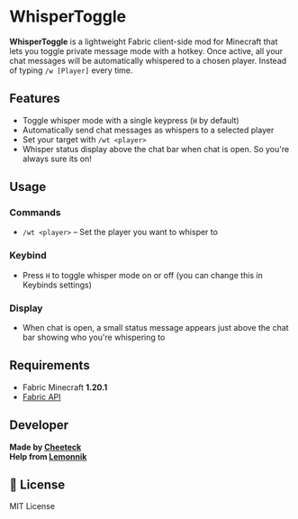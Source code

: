 # WhisperToggle

**WhisperToggle** is a lightweight Fabric client-side mod for Minecraft that lets you toggle private message mode with a hotkey. Once active, all your chat messages will be automatically whispered to a chosen player. Instead of typing `/w [Player]` every time.

## Features

-  Toggle whisper mode with a single keypress (`H` by default)
-  Automatically send chat messages as whispers to a selected player
-  Set your target with `/wt <player>`
-  Whisper status display above the chat bar when chat is open. So you're always sure its on!

## Usage

### Commands
- `/wt <player>` – Set the player you want to whisper to

### Keybind
- Press `H` to toggle whisper mode on or off (you can change this in Keybinds settings)

### Display
- When chat is open, a small status message appears just above the chat bar showing who you're whispering to

## Requirements

- Fabric Minecraft **1.20.1**
- [Fabric API](https://modrinth.com/mod/fabric-api)

## Developer

**Made by [Cheeteck](https://github.com/Cheeteck)**  
**Help from [Lemonnik](https://github.com/Lemonnik6484)**

## 📜 License

MIT License
